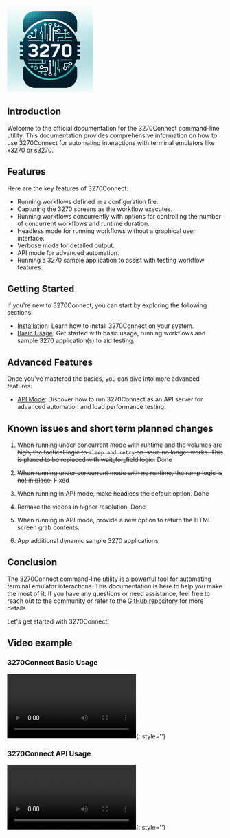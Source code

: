 
 <div style="text-align: left;">
  <img src="logo.png" alt="3270.io" style="max-width: 200px; height: auto;">
</div>

## Introduction

Welcome to the official documentation for the 3270Connect command-line utility. This documentation provides comprehensive information on how to use 3270Connect for automating interactions with terminal emulators like x3270 or s3270.

## Features

Here are the key features of 3270Connect:

- Running workflows defined in a configuration file.
- Capturing the 3270 screens as the workflow executes.
- Running workflows concurrently with options for controlling the number of concurrent workflows and runtime duration.
- Headless mode for running workflows without a graphical user interface.
- Verbose mode for detailed output.
- API mode for advanced automation.
- Running a 3270 sample application to assist with testing workflow features.

## Getting Started

If you're new to 3270Connect, you can start by exploring the following sections:

- [Installation](installation.md): Learn how to install 3270Connect on your system.
- [Basic Usage](basic-usage.md): Get started with basic usage, running workflows and sample 3270 application(s) to aid testing.

## Advanced Features

Once you've mastered the basics, you can dive into more advanced features:

- [API Mode](advanced-features.md): Discover how to run 3270Connect as an API server for advanced automation and load performance testing.

## Known issues and short term planned changes

1. <s>When running under concurrent mode with runtime and the volumes are high, the tactical logic to `sleep and retry` on issue no longer works. This is planed to be replaced with wait_for_field logic.</s> Done

2. <s>When running under concurrent mode with no runtime, the ramp logic is not in place.</s> Fixed

3. <s>When running in API mode, make headless the default option.</s> Done

4. <s>Remake the videos in higher resolution.</s> Done

5. When running in API mode, provide a new option to return the HTML screen grab contents.

6. App additional dynamic sample 3270 applications

## Conclusion

The 3270Connect command-line utility is a powerful tool for automating terminal emulator interactions. This documentation is here to help you make the most of it. If you have any questions or need assistance, feel free to reach out to the community or refer to the [GitHub repository](https://github.com/3270io/3270Connect) for more details.

Let's get started with 3270Connect!

## Video example

### 3270Connect Basic Usage

![type:video](3270Connect_1_0_3_9.mp4){: style=''}

### 3270Connect API Usage

![type:video](3270Connect_API_1_0_4.mp4){: style=''}
